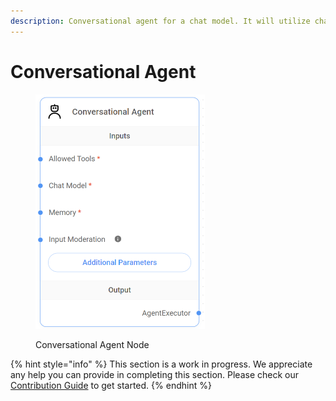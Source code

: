 ```yaml
---
description: Conversational agent for a chat model. It will utilize chat specific prompts.
---
```


# Conversational Agent

<figure><img src="../../../.gitbook/assets/image (10).png" alt="" width="271"><figcaption><p>Conversational Agent Node</p></figcaption></figure>

{% hint style="info" %}
This section is a work in progress. We appreciate any help you can provide in completing this section. Please check our [Contribution Guide](https://toi500.gitbook.io/flowise-docs/contributing) to get started.
{% endhint %}
